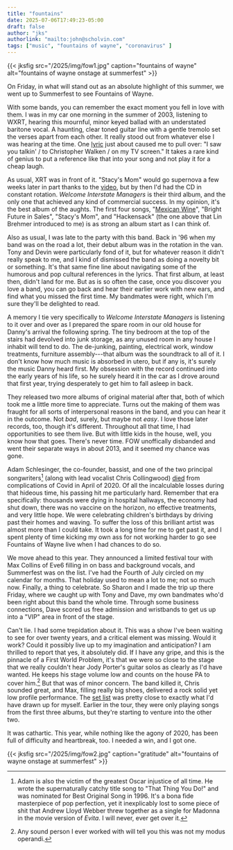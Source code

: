 ```yaml
---
title: "fountains"
date: 2025-07-06T17:49:23-05:00
draft: false
author: "jks" 
authorlink: "mailto:john@scholvin.com"
tags: ["music", "fountains of wayne", "coronavirus" ]
---
```


{{< jksfig src="/2025/img/fow1.jpg" caption="fountains of wayne" alt="fountains of wayne onstage at summerfest" >}}

On Friday, in what will stand out as an absolute highlight of this summer, we went up to 
Summerfest to see Fountains of Wayne.

With some bands, you can remember the exact moment you fell in love with them. I was in my car 
one morning in the summer of 2003, listening to WXRT, hearing this mournful, 
minor keyed ballad with an understated baritone vocal. A haunting, clear toned guitar 
line with a gentle tremolo set the verses apart from each other. It really stood out from 
whatever else I was hearing at the time. One 
[lyric](https://genius.com/Fountains-of-wayne-hackensack-lyrics) just about caused me to 
pull over: "I saw you talkin' / to Christopher Walken / on my TV screen." It takes a rare 
kind of genius to put a reference like that into your song and not play it for a cheap 
laugh.

As usual, XRT was in front of it. "Stacy's Mom" would go supernova a few weeks later in 
part thanks to the [video](https://youtu.be/zSGjevDzBpk?si=F10YuVlzg1OlFeLa), but by then I'd had the CD in constant rotation. _Welcome 
Interstate Managers_ is their third album, and the only one that achieved any kind of 
commercial success. In my opinion, it's the best album of the aughts. The first four 
songs, "[Mexican Wine](https://www.youtube.com/watch?v=S4blhM9IU3A)", "Bright Future in 
Sales", "Stacy's Mom", and "Hackensack" (the one above that Lin Brehmer introduced to me) 
is as strong an album start as I can think of.

Also as usual, I was late to the party with this band. Back in '96 when my band was on 
the road a lot, their debut album was in the rotation in the van. Tony and Devin were 
particularly fond of it, but for whatever reason it didn't really speak to me, and I kind 
of dismissed the band as doing a novelty bit or something. It's that same fine line about 
navigating some of the humorous and pop cultural references in the lyrics. That first 
album, at least then, didn't land for me. But as is so often the case, once you 
discover you love a band, you can go back and hear their earlier work with new ears, and 
find what you missed the first time. My bandmates were right, which I'm sure they'll be 
delighted to read.

A memory I tie very specifically to _Welcome Interstate Managers_ is listening to it over 
and over as I prepared the spare room in our old house for Danny's arrival the 
following spring. The tiny bedroom at the top of the stairs had devolved into junk 
storage, as any unused room in any house I inhabit will tend to do. The de-junking, 
painting, electrical work, window treatments, furniture assembly---that album was the 
soundtrack to all of it. I don't know how much music is absorbed in utero, but if any is, 
it's surely the music Danny heard first. My obsession with the record continued into the 
early years of his life, so he surely heard it in the car as I drove around that first 
year, trying desperately to get him to fall asleep in back.

They released two more albums of original material after that, both of which took me a 
little more time to appreciate. Turns out the making of them was fraught for all sorts of 
interpersonal reasons in the band, and you can hear it in the outcome. Not _bad_, surely, 
but maybe not _easy_. I love those later records, too, though it's different. Throughout all that 
time, I had opportunities to see them live. But with little kids in the house, well, you know 
how that goes. There's never time. FOW unoffically disbanded and went 
their separate ways in about 2013, and it seemed my chance was gone.

Adam Schlesinger, the co-founder, bassist, and one of the two principal songwriters[^1]
 (along with lead vocalist Chris Collingwood) 
[died](https://www.nytimes.com/2020/04/01/arts/music/adam-schlesinger-dead-coronavirus.html) 
from complications of Covid in April of 2020. Of all the incalculable losses during that 
hideous time, his passing hit me particularly hard. Remember that era specifically: 
thousands were dying in hospital hallways, the economy had shut down, there was no 
vaccine on the horizon, no effective treatments, and very little hope. We were 
celebrating children's birthdays by driving past their homes and waving. To suffer the 
loss of this brilliant artist was almost more than I could take. It took a long time for 
me to get past it, and I spent plenty of time kicking my own ass for not working harder 
to go see Fountains of Wayne live when I had chances to do so.

We move ahead to this year. They announced a limited festival tour with Max 
Collins of Eve6 filling in on bass and background vocals, and Summerfest was on the list. 
I've had the Fourth of July circled on my calendar for months. That holiday used to mean 
a lot to me; not so much now. Finally, a thing to celebrate. So Sharon and I made the 
trip up there Friday, where we caught up with Tony and Dave, my own bandmates who'd been 
right about this band the whole time. Through some business connections, Dave scored us 
free admission and wristbands to get us up into a "VIP" area in front of the stage.

Can't lie. I had some trepidation about it. This was a show I've been waiting to see for 
over twenty years, and a critical element was missing. Would it work? Could it possibly 
live up to my imagination and anticipation? I am thrilled to report that yes, it 
absolutely did. If I have any gripe, and this is the pinnacle of a First World Problem, 
it's that we were so close to the stage that we really couldn't hear Jody Porter's guitar 
solos as clearly as I'd have wanted. He keeps his stage volume low and counts on 
the house PA to cover him.[^2] But that was of minor concern. The band killed it, Chris 
sounded great, and Max, filling really big shoes, delivered a rock solid yet low profile 
performance. The [set list](https://www.setlist.fm/setlist/fountains-of-wayne/2025/briggs-and-stratton-big-backyard-milwaukee-wi-335a6c8d.html) 
was pretty close to exactly what I'd have drawn up for myself. Earlier in the tour, they 
were only playing songs from the first three albums, but they're starting to venture into 
the other two.

It was cathartic. This year, while nothing like the agony of 2020, has been full of 
difficulty and heartbreak, too. I needed a win, and I got one. 

{{< jksfig src="/2025/img/fow2.jpg" caption="gratitude" alt="fountains of wayne onstage at summerfest" >}}


[^1]: Adam is also the victim of the greatest Oscar injustice of all time. He wrote the supernaturally
catchy title song to "That Thing You Do!" and was nominated for Best Original Song in 1996. It's
a bona fide masterpiece of pop perfection, yet it inexplicably lost
to some piece of shit that Andrew Lloyd Webber threw together as a single for Madonna in the movie version of _Evita_.
I will never, ever get over it. 
[^2]: Any sound person I ever worked with will tell you this was not my modus operandi.



